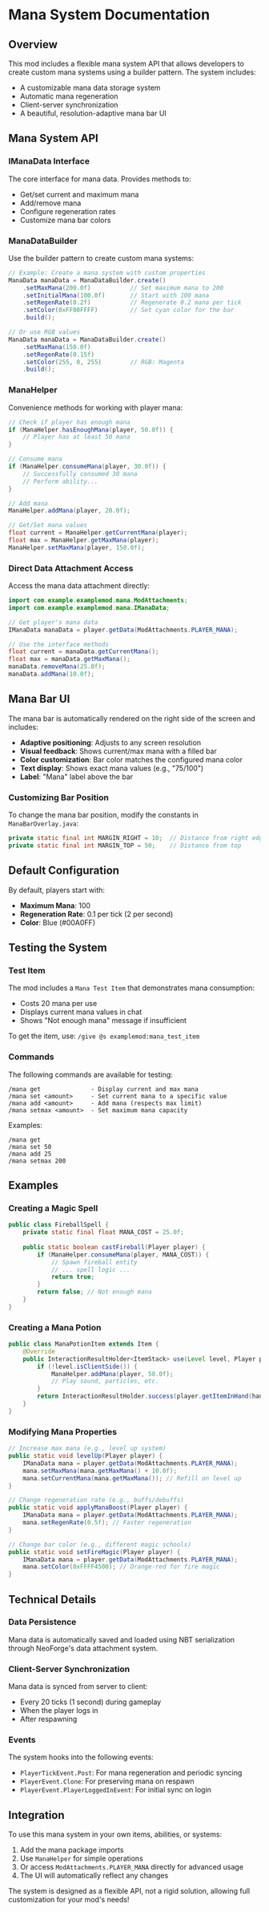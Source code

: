 # Mana System Documentation

## Overview

This mod includes a flexible mana system API that allows developers to create custom mana systems using a builder pattern. The system includes:

- A customizable mana data storage system
- Automatic mana regeneration
- Client-server synchronization
- A beautiful, resolution-adaptive mana bar UI

## Mana System API

### IManaData Interface

The core interface for mana data. Provides methods to:
- Get/set current and maximum mana
- Add/remove mana
- Configure regeneration rates
- Customize mana bar colors

### ManaDataBuilder

Use the builder pattern to create custom mana systems:

```java
// Example: Create a mana system with custom properties
ManaData manaData = ManaDataBuilder.create()
    .setMaxMana(200.0f)           // Set maximum mana to 200
    .setInitialMana(100.0f)       // Start with 100 mana
    .setRegenRate(0.2f)           // Regenerate 0.2 mana per tick
    .setColor(0xFF00FFFF)         // Set cyan color for the bar
    .build();

// Or use RGB values
ManaData manaData = ManaDataBuilder.create()
    .setMaxMana(150.0f)
    .setRegenRate(0.15f)
    .setColor(255, 0, 255)        // RGB: Magenta
    .build();
```

### ManaHelper

Convenience methods for working with player mana:

```java
// Check if player has enough mana
if (ManaHelper.hasEnoughMana(player, 50.0f)) {
    // Player has at least 50 mana
}

// Consume mana
if (ManaHelper.consumeMana(player, 30.0f)) {
    // Successfully consumed 30 mana
    // Perform ability...
}

// Add mana
ManaHelper.addMana(player, 20.0f);

// Get/Set mana values
float current = ManaHelper.getCurrentMana(player);
float max = ManaHelper.getMaxMana(player);
ManaHelper.setMaxMana(player, 150.0f);
```

### Direct Data Attachment Access

Access the mana data attachment directly:

```java
import com.example.examplemod.mana.ModAttachments;
import com.example.examplemod.mana.IManaData;

// Get player's mana data
IManaData manaData = player.getData(ModAttachments.PLAYER_MANA);

// Use the interface methods
float current = manaData.getCurrentMana();
float max = manaData.getMaxMana();
manaData.removeMana(25.0f);
manaData.addMana(10.0f);
```

## Mana Bar UI

The mana bar is automatically rendered on the right side of the screen and includes:

- **Adaptive positioning**: Adjusts to any screen resolution
- **Visual feedback**: Shows current/max mana with a filled bar
- **Color customization**: Bar color matches the configured mana color
- **Text display**: Shows exact mana values (e.g., "75/100")
- **Label**: "Mana" label above the bar

### Customizing Bar Position

To change the mana bar position, modify the constants in `ManaBarOverlay.java`:

```java
private static final int MARGIN_RIGHT = 10;  // Distance from right edge
private static final int MARGIN_TOP = 50;    // Distance from top
```

## Default Configuration

By default, players start with:
- **Maximum Mana**: 100
- **Regeneration Rate**: 0.1 per tick (2 per second)
- **Color**: Blue (#00A0FF)

## Testing the System

### Test Item

The mod includes a `Mana Test Item` that demonstrates mana consumption:
- Costs 20 mana per use
- Displays current mana values in chat
- Shows "Not enough mana" message if insufficient

To get the item, use: `/give @s examplemod:mana_test_item`

### Commands

The following commands are available for testing:

```
/mana get              - Display current and max mana
/mana set <amount>     - Set current mana to a specific value
/mana add <amount>     - Add mana (respects max limit)
/mana setmax <amount>  - Set maximum mana capacity
```

Examples:
```
/mana get
/mana set 50
/mana add 25
/mana setmax 200
```

## Examples

### Creating a Magic Spell

```java
public class FireballSpell {
    private static final float MANA_COST = 25.0f;
    
    public static boolean castFireball(Player player) {
        if (ManaHelper.consumeMana(player, MANA_COST)) {
            // Spawn fireball entity
            // ... spell logic ...
            return true;
        }
        return false; // Not enough mana
    }
}
```

### Creating a Mana Potion

```java
public class ManaPotionItem extends Item {
    @Override
    public InteractionResultHolder<ItemStack> use(Level level, Player player, InteractionHand hand) {
        if (!level.isClientSide()) {
            ManaHelper.addMana(player, 50.0f);
            // Play sound, particles, etc.
        }
        return InteractionResultHolder.success(player.getItemInHand(hand));
    }
}
```

### Modifying Mana Properties

```java
// Increase max mana (e.g., level up system)
public static void levelUp(Player player) {
    IManaData mana = player.getData(ModAttachments.PLAYER_MANA);
    mana.setMaxMana(mana.getMaxMana() + 10.0f);
    mana.setCurrentMana(mana.getMaxMana()); // Refill on level up
}

// Change regeneration rate (e.g., buffs/debuffs)
public static void applyManaBoost(Player player) {
    IManaData mana = player.getData(ModAttachments.PLAYER_MANA);
    mana.setRegenRate(0.5f); // Faster regeneration
}

// Change bar color (e.g., different magic schools)
public static void setFireMagic(Player player) {
    IManaData mana = player.getData(ModAttachments.PLAYER_MANA);
    mana.setColor(0xFFFF4500); // Orange-red for fire magic
}
```

## Technical Details

### Data Persistence

Mana data is automatically saved and loaded using NBT serialization through NeoForge's data attachment system.

### Client-Server Synchronization

Mana data is synced from server to client:
- Every 20 ticks (1 second) during gameplay
- When the player logs in
- After respawning

### Events

The system hooks into the following events:
- `PlayerTickEvent.Post`: For mana regeneration and periodic syncing
- `PlayerEvent.Clone`: For preserving mana on respawn
- `PlayerEvent.PlayerLoggedInEvent`: For initial sync on login

## Integration

To use this mana system in your own items, abilities, or systems:

1. Add the mana package imports
2. Use `ManaHelper` for simple operations
3. Or access `ModAttachments.PLAYER_MANA` directly for advanced usage
4. The UI will automatically reflect any changes

The system is designed as a flexible API, not a rigid solution, allowing full customization for your mod's needs!
